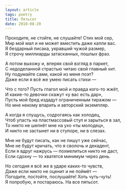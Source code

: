 ```yaml
---
layout: article
tags: poetry
title: Пятьсот
date: 2010-08-20
---
```


Проходите, не стойте, не слушайте! Стих мой сер,<br>
Мир мой мал и не может вместить даже капли вас.<br>
Я бездарный писака, укравший чужой размер,<br>
Я строчу миллиарды затасканных, пошлых фраз.<br>

А потом выхожу и, вперяя свой взгляд в паркет,<br>
С недоделанной страстью читаю свой главный хит.<br>
Ну подумайте сами, какой из меня поэт?<br>
Даже если я всё же умею писать стихи —<br>

Что с того? Пусть глагол мой и правда кого-то жжёт,<br>
И какие-то девочки скажут «у вас есть дар»,<br>
Пусть мой бред издадут ограниченным тиражом —<br>
Но мне некому впарить и авторский экземпляр.<br>

А когда я спущусь, содрогаясь как холодец,<br>
Чтоб упасть на пластмассовый стул и зарыться в зал,<br>
То никто не шепнёт мне на ухо «ты молодец»,<br>
И никто не застынет ни в ступоре, ни в слезах.<br>

Мне не будут писать, как не пишут уже сейчас,<br>
Мне не будут кричать, что я сволочь и декадент,<br>
Если я вдруг нажрусь — похмелиться никто не даст,<br>
Если сдохну — то хватятся минимум через день.<br>

Но сегодня я всё же в ударе каких-то чувств,<br>
Даже если никто не оценит и не поймёт —<br>
Погодите, постойте, послушайте! Хоть чуть-чуть!<br>
Я попробую, я постараюсь. На все пятьсот.
